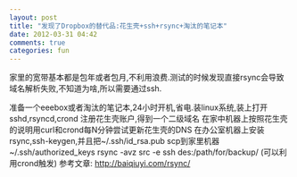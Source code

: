 ```yaml
---
layout: post
title: "发现了Dropbox的替代品:花生壳+ssh+rsync+淘汰的笔记本"
date: 2012-03-31 04:42
comments: true
categories: fun
---
```

家里的宽带基本都是包年或者包月,不利用浪费.测试的时候发现直接rsync会导致域名解析失败,不知道为啥,所以需要通过ssh.

准备一个eeebox或者淘汰的笔记本,24小时开机,省电.装linux系统,装上打开sshd,rsyncd,crond
注册花生壳账户,得到一个二级域名
在家中机器上按照花生壳的说明用curl和crond每N分钟尝试更新花生壳的DNS
在办公室机器上安装rsync,ssh-keygen,并且把~/.ssh/id_rsa.pub scp到家里机器~/.ssh/authorized_keys
rsync -avz src -e ssh des:/path/for/backup/ (可以利用crond触发)
参考文章: http://baiqiuyi.com/rsync/

